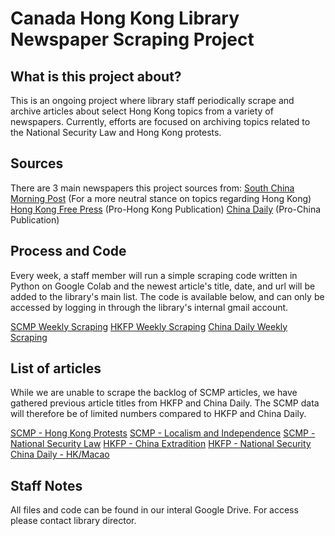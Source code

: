 # Canada Hong Kong Library Newspaper Scraping Project #

## What is this project about? ##
This is an ongoing project where library staff periodically scrape and archive articles about select Hong Kong topics from a variety of newspapers. Currently, efforts are focused on archiving topics related to the National Security Law and Hong Kong protests. 

## Sources ##
There are 3 main newspapers this project sources from:
[South China Morning Post](https://www.scmp.com/news/hong-kong) (For a more neutral stance on topics regarding Hong Kong)
[Hong Kong Free Press](https://hongkongfp.com/) (Pro-Hong Kong Publication)
[China Daily](https://www.chinadaily.com.cn/china/59b8d010a3108c54ed7dfc30) (Pro-China Publication)

## Process and Code ##
Every week, a staff member will run a simple scraping code written in Python on Google Colab and the newest article's title, date, and url will be added to the library's main list. The code is available below, and can only be accessed by logging in through the library's internal gmail account. 

[SCMP Weekly Scraping](https://colab.research.google.com/drive/1dKWI2hshPwqOoQcTzQBpwM9v2xz8ZuFF?authuser=1)
[HKFP Weekly Scraping](https://colab.research.google.com/drive/1A-ZQOS9cBTQ0b61FFeF1AN7p1hu4URmc?authuser=1)
[China Daily Weekly Scraping](https://colab.research.google.com/drive/1ErlRRLMr0oddfnkgSwCOLMQLI_oxzdVc?authuser=1)

## List of articles ##

While we are unable to scrape the backlog of SCMP articles, we have gathered previous article titles from HKFP and China Daily. The SCMP data will therefore be of limited numbers compared to HKFP and China Daily. 

[SCMP - Hong Kong Protests](https://drive.google.com/file/d/1-Lp4mSqiCkagOYmtaIsFT4CMGa155-aU/view?usp=sharing)
[SCMP - Localism and Independence](https://drive.google.com/file/d/1-Y1cNJkSehbcH-I__XGs6Km4liqkwmll/view?usp=sharing)
[SCMP - National Security Law](https://drive.google.com/file/d/1-QocZSMGBMqg-S5EaTnI93uACOYB0073/view?usp=sharing)
[HKFP - China Extradition](https://drive.google.com/file/d/1-1vZWi2mtyBLYHAjZRfb-Xd4450hOmor/view?usp=sharing)
[HKFP - National Security](https://drive.google.com/file/d/1-3dMPQhpBKQ4S6kTtDI3Eosvew3ALnb7/view?usp=sharing)
[China Daily - HK/Macao](https://drive.google.com/file/d/1d0h2Z2Jl60YhfYU_Zlp00HJak26zFVTK/view?usp=sharing)

## Staff Notes ##
All files and code can be found in our interal Google Drive. For access please contact library director.
